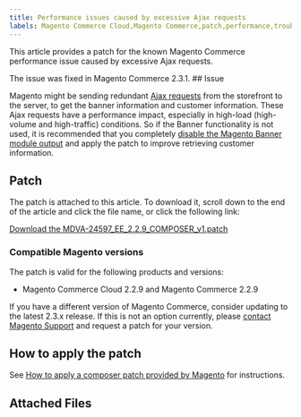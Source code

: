 ```yaml
---
title: Performance issues caused by excessive Ajax requests 
labels: Magento Commerce Cloud,Magento Commerce,patch,performance,troubleshooting,known issues,banner,2.3.x,2.2.x
---
```


This article provides a patch for the known Magento Commerce performance issue caused by excessive Ajax requests.

The issue was fixed in Magento Commerce 2.3.1. ## Issue

Magento might be sending redundant [Ajax requests](https://support.magento.com/hc/en-us/articles/360039286472-High-throughput-AJAX-requests-cause-poor-performance) from the storefront to the server, to get the banner information and customer information. These Ajax requests have a performance impact, especially in high-load (high-volume and high-traffic) conditions. So if the Banner functionality is not used, it is recommended that you completely [disable the Magento Banner module output](https://support.magento.com/hc/en-us/articles/360035285852) and apply the patch to improve retrieving customer information.

## Patch

The patch is attached to this article. To download it, scroll down to the end of the article and click the file name, or click the following link:

[Download the MDVA-24597\_EE\_2.2.9\_COMPOSER\_v1.patch](https://support.magento.com/hc/en-us/article_attachments/360052613331/MDVA-24597_EE_2.2.9_COMPOSER_v1.patch)

### Compatible Magento versions

The patch is valid for the following products and versions:

* Magento Commerce Cloud 2.2.9 and Magento Commerce 2.2.9

If you have a different version of Magento Commerce, consider updating to the latest 2.3.x release. If this is not an option currently, please [contact Magento Support](https://support.magento.com/hc/en-us/articles/360019088251-Submit-a-support-ticket) and request a patch for your version.

## How to apply the patch

See [How to apply a composer patch provided by Magento](https://support.magento.com/hc/en-us/articles/360028367731) for instructions.

## Attached Files